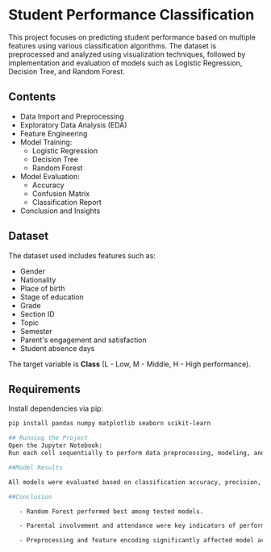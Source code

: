 # Student Performance Classification

This project focuses on predicting student performance based on multiple features using various classification algorithms. The dataset is preprocessed and analyzed using visualization techniques, followed by implementation and evaluation of models such as Logistic Regression, Decision Tree, and Random Forest.

## Contents

- Data Import and Preprocessing
- Exploratory Data Analysis (EDA)
- Feature Engineering
- Model Training:
  - Logistic Regression
  - Decision Tree
  - Random Forest
- Model Evaluation:
  - Accuracy
  - Confusion Matrix
  - Classification Report
- Conclusion and Insights

## Dataset

The dataset used includes features such as:

- Gender
- Nationality
- Place of birth
- Stage of education
- Grade
- Section ID
- Topic
- Semester
- Parent's engagement and satisfaction
- Student absence days

The target variable is **Class** (L - Low, M - Middle, H - High performance).

## Requirements

Install dependencies via pip:

```bash
pip install pandas numpy matplotlib seaborn scikit-learn

## Running the Project
Open the Jupyter Notebook:
Run each cell sequentially to perform data preprocessing, modeling, and evaluation.

##Model Results

All models were evaluated based on classification accuracy, precision, recall, and F1-score. Insights about which features most influence student performance are also presented.

##Conclusion

   - Random Forest performed best among tested models.

   - Parental involvement and attendance were key indicators of performance.

   - Preprocessing and feature encoding significantly affected model accuracy.
